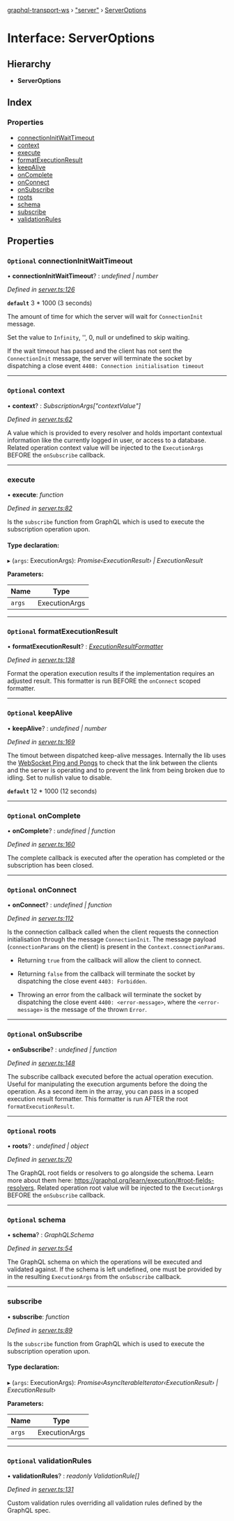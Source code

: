 [graphql-transport-ws](../README.md) › ["server"](../modules/_server_.md) › [ServerOptions](_server_.serveroptions.md)

# Interface: ServerOptions

## Hierarchy

* **ServerOptions**

## Index

### Properties

* [connectionInitWaitTimeout](_server_.serveroptions.md#optional-connectioninitwaittimeout)
* [context](_server_.serveroptions.md#optional-context)
* [execute](_server_.serveroptions.md#execute)
* [formatExecutionResult](_server_.serveroptions.md#optional-formatexecutionresult)
* [keepAlive](_server_.serveroptions.md#optional-keepalive)
* [onComplete](_server_.serveroptions.md#optional-oncomplete)
* [onConnect](_server_.serveroptions.md#optional-onconnect)
* [onSubscribe](_server_.serveroptions.md#optional-onsubscribe)
* [roots](_server_.serveroptions.md#optional-roots)
* [schema](_server_.serveroptions.md#optional-schema)
* [subscribe](_server_.serveroptions.md#subscribe)
* [validationRules](_server_.serveroptions.md#optional-validationrules)

## Properties

### `Optional` connectionInitWaitTimeout

• **connectionInitWaitTimeout**? : *undefined | number*

*Defined in [server.ts:126](https://github.com/enisdenjo/graphql-transport-ws/blob/5b3d253/src/server.ts#L126)*

**`default`** 3 * 1000 (3 seconds)

The amount of time for which the
server will wait for `ConnectionInit` message.

Set the value to `Infinity`, '', 0, null or undefined to skip waiting.

If the wait timeout has passed and the client
has not sent the `ConnectionInit` message,
the server will terminate the socket by
dispatching a close event `4408: Connection initialisation timeout`

___

### `Optional` context

• **context**? : *SubscriptionArgs["contextValue"]*

*Defined in [server.ts:62](https://github.com/enisdenjo/graphql-transport-ws/blob/5b3d253/src/server.ts#L62)*

A value which is provided to every resolver and holds
important contextual information like the currently
logged in user, or access to a database.
Related operation context value will be injected to the
`ExecutionArgs` BEFORE the `onSubscribe` callback.

___

###  execute

• **execute**: *function*

*Defined in [server.ts:82](https://github.com/enisdenjo/graphql-transport-ws/blob/5b3d253/src/server.ts#L82)*

Is the `subscribe` function
from GraphQL which is used to
execute the subscription operation
upon.

#### Type declaration:

▸ (`args`: ExecutionArgs): *Promise‹ExecutionResult› | ExecutionResult*

**Parameters:**

Name | Type |
------ | ------ |
`args` | ExecutionArgs |

___

### `Optional` formatExecutionResult

• **formatExecutionResult**? : *[ExecutionResultFormatter](../modules/_server_.md#executionresultformatter)*

*Defined in [server.ts:138](https://github.com/enisdenjo/graphql-transport-ws/blob/5b3d253/src/server.ts#L138)*

Format the operation execution results
if the implementation requires an adjusted
result. This formatter is run BEFORE the
`onConnect` scoped formatter.

___

### `Optional` keepAlive

• **keepAlive**? : *undefined | number*

*Defined in [server.ts:169](https://github.com/enisdenjo/graphql-transport-ws/blob/5b3d253/src/server.ts#L169)*

The timout between dispatched keep-alive messages. Internally the lib
uses the [WebSocket Ping and Pongs]((https://developer.mozilla.org/en-US/docs/Web/API/WebSockets_API/Writing_WebSocket_servers#Pings_and_Pongs_The_Heartbeat_of_WebSockets)) to check that the link between
the clients and the server is operating and to prevent the link from being broken due to idling.
Set to nullish value to disable.

**`default`** 12 * 1000 (12 seconds)

___

### `Optional` onComplete

• **onComplete**? : *undefined | function*

*Defined in [server.ts:160](https://github.com/enisdenjo/graphql-transport-ws/blob/5b3d253/src/server.ts#L160)*

The complete callback is executed after the
operation has completed or the subscription
has been closed.

___

### `Optional` onConnect

• **onConnect**? : *undefined | function*

*Defined in [server.ts:112](https://github.com/enisdenjo/graphql-transport-ws/blob/5b3d253/src/server.ts#L112)*

Is the connection callback called when the
client requests the connection initialisation
through the message `ConnectionInit`. The message
payload (`connectionParams` on the client) is
present in the `Context.connectionParams`.

- Returning `true` from the callback will
allow the client to connect.

- Returning `false` from the callback will
terminate the socket by dispatching the
close event `4403: Forbidden`.

- Throwing an error from the callback will
terminate the socket by dispatching the
close event `4400: <error-message>`, where
the `<error-message>` is the message of the
thrown `Error`.

___

### `Optional` onSubscribe

• **onSubscribe**? : *undefined | function*

*Defined in [server.ts:148](https://github.com/enisdenjo/graphql-transport-ws/blob/5b3d253/src/server.ts#L148)*

The subscribe callback executed before
the actual operation execution. Useful
for manipulating the execution arguments
before the doing the operation. As a second
item in the array, you can pass in a scoped
execution result formatter. This formatter
is run AFTER the root `formatExecutionResult`.

___

### `Optional` roots

• **roots**? : *undefined | object*

*Defined in [server.ts:70](https://github.com/enisdenjo/graphql-transport-ws/blob/5b3d253/src/server.ts#L70)*

The GraphQL root fields or resolvers to go
alongside the schema. Learn more about them
here: https://graphql.org/learn/execution/#root-fields-resolvers.
Related operation root value will be injected to the
`ExecutionArgs` BEFORE the `onSubscribe` callback.

___

### `Optional` schema

• **schema**? : *GraphQLSchema*

*Defined in [server.ts:54](https://github.com/enisdenjo/graphql-transport-ws/blob/5b3d253/src/server.ts#L54)*

The GraphQL schema on which the operations
will be executed and validated against. If
the schema is left undefined, one must be
provided by in the resulting `ExecutionArgs`
from the `onSubscribe` callback.

___

###  subscribe

• **subscribe**: *function*

*Defined in [server.ts:89](https://github.com/enisdenjo/graphql-transport-ws/blob/5b3d253/src/server.ts#L89)*

Is the `subscribe` function
from GraphQL which is used to
execute the subscription operation
upon.

#### Type declaration:

▸ (`args`: ExecutionArgs): *Promise‹AsyncIterableIterator‹ExecutionResult› | ExecutionResult›*

**Parameters:**

Name | Type |
------ | ------ |
`args` | ExecutionArgs |

___

### `Optional` validationRules

• **validationRules**? : *readonly ValidationRule[]*

*Defined in [server.ts:131](https://github.com/enisdenjo/graphql-transport-ws/blob/5b3d253/src/server.ts#L131)*

Custom validation rules overriding all
validation rules defined by the GraphQL spec.

